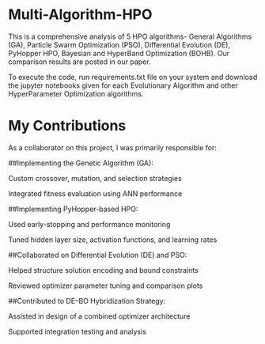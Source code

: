 # Multi-Algorithm-HPO
This is a comprehensive analysis of 5 HPO algorithms- General Algorithms (GA), Particle Swarm Optimization (PSO), Differential Evolution (DE), PyHopper HPO, Bayesian and HyperBand Optimization (BOHB). Our comparison results are posted in our paper.

To execute the code, run requirements.txt file on your system and download the jupyter notebooks given for each Evolutionary Algorithm and other HyperParameter Optimization algorithms.

#  My Contributions
As a collaborator on this project, I was primarily responsible for:

##Implementing the Genetic Algorithm (GA):

Custom crossover, mutation, and selection strategies

Integrated fitness evaluation using ANN performance

##Implementing PyHopper-based HPO:

Used early-stopping and performance monitoring

Tuned hidden layer size, activation functions, and learning rates

##Collaborated on Differential Evolution (DE) and PSO:

Helped structure solution encoding and bound constraints

Reviewed optimizer parameter tuning and comparison plots

##Contributed to DE–BO Hybridization Strategy:

Assisted in design of a combined optimizer architecture

Supported integration testing and analysis
